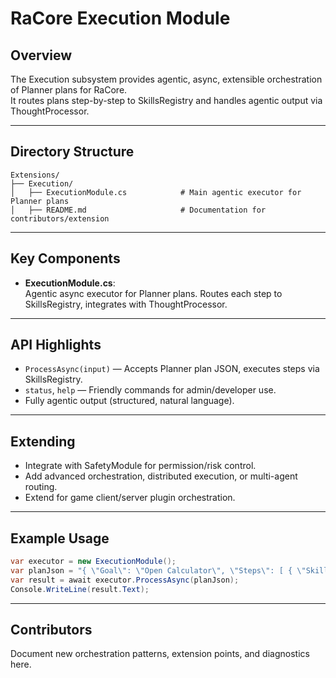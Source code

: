 # RaCore Execution Module

## Overview

The Execution subsystem provides agentic, async, extensible orchestration of Planner plans for RaCore.  
It routes plans step-by-step to SkillsRegistry and handles agentic output via ThoughtProcessor.

---

## Directory Structure

```
Extensions/
├── Execution/
│   ├── ExecutionModule.cs            # Main agentic executor for Planner plans
│   ├── README.md                     # Documentation for contributors/extension
```

---

## Key Components

- **ExecutionModule.cs**:  
  Agentic async executor for Planner plans. Routes each step to SkillsRegistry, integrates with ThoughtProcessor.

---

## API Highlights

- `ProcessAsync(input)` — Accepts Planner plan JSON, executes steps via SkillsRegistry.
- `status`, `help` — Friendly commands for admin/developer use.
- Fully agentic output (structured, natural language).

---

## Extending

- Integrate with SafetyModule for permission/risk control.
- Add advanced orchestration, distributed execution, or multi-agent routing.
- Extend for game client/server plugin orchestration.

---

## Example Usage

```csharp
var executor = new ExecutionModule();
var planJson = "{ \"Goal\": \"Open Calculator\", \"Steps\": [ { \"Skill\": \"System.Open\", \"ArgumentsJson\": \"{ \\\"target\\\": \\\"Calculator.exe\\\" }\" } ] }";
var result = await executor.ProcessAsync(planJson);
Console.WriteLine(result.Text);
```

---

## Contributors

Document new orchestration patterns, extension points, and diagnostics here.
